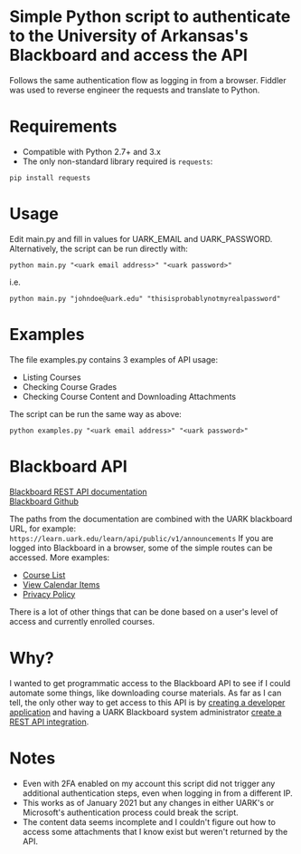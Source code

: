 # Simple Python script to authenticate to the University of Arkansas's Blackboard and access the API

Follows the same authentication flow as logging in from a browser.  Fiddler was used to reverse engineer the requests and translate to Python.

# Requirements
* Compatible with Python 2.7+ and 3.x
* The only non-standard library required is `requests`:
```
pip install requests
```
  
# Usage
Edit main.py and fill in values for UARK_EMAIL and UARK_PASSWORD.  Alternatively, the script can be run directly with:
```
python main.py "<uark email address>" "<uark password>"
```
i.e.
```
python main.py "johndoe@uark.edu" "thisisprobablynotmyrealpassword"
```

# Examples
The file examples.py contains 3 examples of API usage: 
* Listing Courses
* Checking Course Grades
* Checking Course Content and Downloading Attachments

The script can be run the same way as above:
```
python examples.py "<uark email address>" "<uark password>"
```

# Blackboard API
[Blackboard REST API documentation](https://developer.blackboard.com/portal/displayApi) <br/>
[Blackboard Github](https://github.com/blackboard)

The paths from the documentation are combined with the UARK blackboard URL, for example: `https://learn.uark.edu/learn/api/public/v1/announcements`
If you are logged into Blackboard in a browser, some of the simple routes can be accessed.  More examples:

* [Course List](https://learn.uark.edu/learn/api/public/v3/courses)
* [View Calendar Items](https://learn.uark.edu/learn/api/public/v1/calendars/items)
* [Privacy Policy](https://learn.uark.edu/learn/api/public/v1/system/policies/privacy)

There is a lot of other things that can be done based on a user's level of access and currently enrolled courses.

# Why?
I wanted to get programmatic access to the Blackboard API to see if I could automate some things, like downloading course materials.
As far as I can tell, the only other way to get access to this API is by [creating a developer application](https://docs.blackboard.com/learn/rest/getting-started/registry) and having a UARK Blackboard system administrator [create a REST API integration](https://docs.blackboard.com/learn/rest/getting-started/rest-and-learn).  

# Notes
* Even with 2FA enabled on my account this script did not trigger any additional authentication steps, even when logging in from a different IP.
* This works as of January 2021 but any changes in either UARK's or Microsoft's authentication process could break the script.
* The content data seems incomplete and I couldn't figure out how to access some attachments that I know exist but weren't returned by the API.
